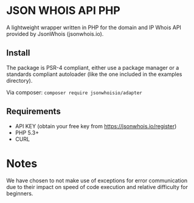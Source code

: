 # JSON WHOIS API PHP
A lightweight wrapper written in PHP for the domain and IP Whois API provided by JsonWhois (jsonwhois.io).

## Install
The package is PSR-4 compliant, either use a package manager or a standards compliant autoloader (like the one included in the examples directory).

Via composer:
`composer require jsonwhoisio/adapter`


## Requirements
 + API KEY (obtain your free key from https://jsonwhois.io/register)
 + PHP 5.3+
 + CURL

# Notes
We have chosen to not make use of exceptions for error communication due to their impact on speed of code execution and relative difficulty for beginners.
